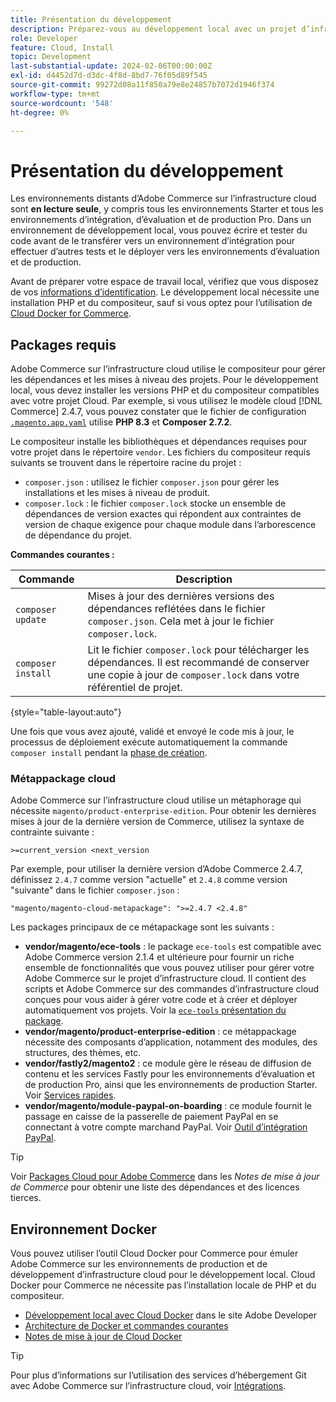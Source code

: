 ```yaml
---
title: Présentation du développement
description: Préparez-vous au développement local avec un projet d’infrastructure cloud Adobe Commerce.
role: Developer
feature: Cloud, Install
topic: Development
last-substantial-update: 2024-02-06T00:00:00Z
exl-id: d4452d7d-d3dc-4f8d-8bd7-76f05d89f545
source-git-commit: 99272d08a11f850a79e8e24857b7072d1946f374
workflow-type: tm+mt
source-wordcount: '548'
ht-degree: 0%

---
```


# Présentation du développement

Les environnements distants d’Adobe Commerce sur l’infrastructure cloud sont **en lecture seule**, y compris tous les environnements Starter et tous les environnements d’intégration, d’évaluation et de production Pro. Dans un environnement de développement local, vous pouvez écrire et tester du code avant de le transférer vers un environnement d’intégration pour effectuer d’autres tests et le déployer vers les environnements d’évaluation et de production.

Avant de préparer votre espace de travail local, vérifiez que vous disposez de vos [informations d’identification](../../get-started/prepare-workspace.md). Le développement local nécessite une installation PHP et du compositeur, sauf si vous optez pour l’utilisation de [Cloud Docker for Commerce](#docker-environment).

## Packages requis

Adobe Commerce sur l’infrastructure cloud utilise le compositeur pour gérer les dépendances et les mises à niveau des projets. Pour le développement local, vous devez installer les versions PHP et du compositeur compatibles avec votre projet Cloud. Par exemple, si vous utilisez le modèle cloud [!DNL Commerce] 2.4.7, vous pouvez constater que le fichier de configuration [`.magento.app.yaml`](https://github.com/magento/magento-cloud/blob/2.4.7/.magento.app.yaml) utilise **PHP 8.3** et **Composer 2.7.2**.

Le compositeur installe les bibliothèques et dépendances requises pour votre projet dans le répertoire `vendor`. Les fichiers du compositeur requis suivants se trouvent dans le répertoire racine du projet :

- `composer.json` : utilisez le fichier `composer.json` pour gérer les installations et les mises à niveau de produit.
- `composer.lock` : le fichier `composer.lock` stocke un ensemble de dépendances de version exactes qui répondent aux contraintes de version de chaque exigence pour chaque module dans l’arborescence de dépendance du projet.

**Commandes courantes :**

| Commande | Description |
|--------------------|----------------------------------------------------------------------------------------------------------------------------------------------------------|
| `composer update` | Mises à jour des dernières versions des dépendances reflétées dans le fichier `composer.json`. Cela met à jour le fichier `composer.lock`. |
| `composer install` | Lit le fichier `composer.lock` pour télécharger les dépendances. Il est recommandé de conserver une copie à jour de `composer.lock` dans votre référentiel de projet. |

{style="table-layout:auto"}

Une fois que vous avez ajouté, validé et envoyé le code mis à jour, le processus de déploiement exécute automatiquement la commande `composer install` pendant la [phase de création](../deploy/process.md#build-phase-build-phase).

### Métappackage cloud

Adobe Commerce sur l’infrastructure cloud utilise un métaphorage qui nécessite `magento/product-enterprise-edition`. Pour obtenir les dernières mises à jour de la dernière version de Commerce, utilisez la syntaxe de contrainte suivante :

```text
>=current_version <next_version
```

Par exemple, pour utiliser la dernière version d’Adobe Commerce 2.4.7, définissez `2.4.7` comme version &quot;actuelle&quot; et `2.4.8` comme version &quot;suivante&quot; dans le fichier `composer.json` :

```text
"magento/magento-cloud-metapackage": ">=2.4.7 <2.4.8"
```

Les packages principaux de ce métapackage sont les suivants :

- **vendor/magento/ece-tools** : le package `ece-tools` est compatible avec Adobe Commerce version 2.1.4 et ultérieure pour fournir un riche ensemble de fonctionnalités que vous pouvez utiliser pour gérer votre Adobe Commerce sur le projet d’infrastructure cloud. Il contient des scripts et Adobe Commerce sur des commandes d’infrastructure cloud conçues pour vous aider à gérer votre code et à créer et déployer automatiquement vos projets. Voir la [`ece-tools` présentation du package](../dev-tools/package-overview.md).
- **vendor/magento/product-enterprise-edition** : ce métappackage nécessite des composants d’application, notamment des modules, des structures, des thèmes, etc.
- **vendor/fastly2/magento2** : ce module gère le réseau de diffusion de contenu et les services Fastly pour les environnements d’évaluation et de production Pro, ainsi que les environnements de production Starter. Voir [Services rapides](/help/cloud-guide/cdn/fastly.md#fastly-cdn-module-for-magento-2).
- **vendor/magento/module-paypal-on-boarding** : ce module fournit le passage en caisse de la passerelle de paiement PayPal en se connectant à votre compte marchand PayPal. Voir [Outil d’intégration PayPal](../store/paypal.md).

>[!TIP]
>
>Voir [Packages Cloud pour Adobe Commerce](/help/cloud-guide/release-notes/cloud-packages.md) dans les _Notes de mise à jour de Commerce_ pour obtenir une liste des dépendances et des licences tierces.

## Environnement Docker

Vous pouvez utiliser l’outil Cloud Docker pour Commerce pour émuler Adobe Commerce sur les environnements de production et de développement d’infrastructure cloud pour le développement local. Cloud Docker pour Commerce ne nécessite pas l’installation locale de PHP et du compositeur.

- [Développement local avec Cloud Docker](https://developer.adobe.com/commerce/cloud-tools/docker/setup/) dans le site Adobe Developer
- [Architecture de Docker et commandes courantes](../dev-tools/cloud-docker.md)
- [Notes de mise à jour de Cloud Docker](../release-notes/cloud-docker.md)

>[!TIP]
>
>Pour plus d’informations sur l’utilisation des services d’hébergement Git avec Adobe Commerce sur l’infrastructure cloud, voir [Intégrations](../integrations/overview.md).
